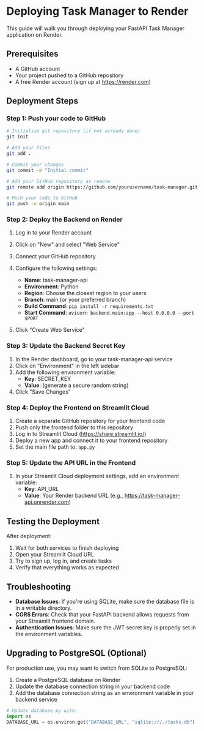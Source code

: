 # Deploying Task Manager to Render

This guide will walk you through deploying your FastAPI Task Manager application on Render.

## Prerequisites

- A GitHub account
- Your project pushed to a GitHub repository
- A free Render account (sign up at https://render.com)

## Deployment Steps

### Step 1: Push your code to GitHub

```bash
# Initialize git repository (if not already done)
git init

# Add your files
git add .

# Commit your changes
git commit -m "Initial commit"

# Add your GitHub repository as remote
git remote add origin https://github.com/yourusername/task-manager.git

# Push your code to GitHub
git push -u origin main
```

### Step 2: Deploy the Backend on Render

1. Log in to your Render account
2. Click on "New" and select "Web Service"
3. Connect your GitHub repository
4. Configure the following settings:
   - **Name**: task-manager-api
   - **Environment**: Python
   - **Region**: Choose the closest region to your users
   - **Branch**: main (or your preferred branch)
   - **Build Command**: `pip install -r requirements.txt`
   - **Start Command**: `uvicorn backend.main:app --host 0.0.0.0 --port $PORT`

5. Click "Create Web Service"

### Step 3: Update the Backend Secret Key

1. In the Render dashboard, go to your task-manager-api service
2. Click on "Environment" in the left sidebar
3. Add the following environment variable:
   - **Key**: SECRET_KEY
   - **Value**: (generate a secure random string)
4. Click "Save Changes"

### Step 4: Deploy the Frontend on Streamlit Cloud

1. Create a separate GitHub repository for your frontend code
2. Push only the frontend folder to this repository
3. Log in to Streamlit Cloud (https://share.streamlit.io/)
4. Deploy a new app and connect it to your frontend repository
5. Set the main file path to: `app.py`

### Step 5: Update the API URL in the Frontend

1. In your Streamlit Cloud deployment settings, add an environment variable:
   - **Key**: API_URL
   - **Value**: Your Render backend URL (e.g., https://task-manager-api.onrender.com)

## Testing the Deployment

After deployment:

1. Wait for both services to finish deploying
2. Open your Streamlit Cloud URL
3. Try to sign up, log in, and create tasks
4. Verify that everything works as expected

## Troubleshooting

- **Database Issues**: If you're using SQLite, make sure the database file is in a writable directory.
- **CORS Errors**: Check that your FastAPI backend allows requests from your Streamlit frontend domain.
- **Authentication Issues**: Make sure the JWT secret key is properly set in the environment variables.

## Upgrading to PostgreSQL (Optional)

For production use, you may want to switch from SQLite to PostgreSQL:

1. Create a PostgreSQL database on Render
2. Update the database connection string in your backend code
3. Add the database connection string as an environment variable in your backend service

```python
# Update database.py with:
import os
DATABASE_URL = os.environ.get("DATABASE_URL", "sqlite:///./tasks.db")
```